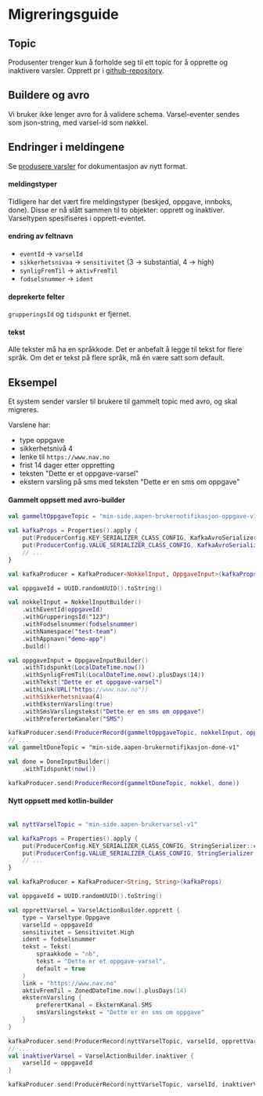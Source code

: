 # Migreringsguide 

## Topic
Produsenter trenger kun å forholde seg til ett topic for å opprette og inaktivere varsler. Opprett pr i [github-repository](https://github.com/navikt/min-side-brukervarsel-topic-iac). 

## Buildere og avro

Vi bruker ikke lenger avro for å validere schema. Varsel-eventer sendes som json-string, med varsel-id som nøkkel. 

## Endringer i meldingene
Se [produsere varsler](https://navikt.github.io/tms-dokumentasjon/varsler/produsere/) for dokumentasjon av nytt format.

#### meldingstyper
Tidligere har det vært fire meldingstyper (beskjed, oppgave, innboks, done). Disse er nå slått sammen til to objekter: opprett og inaktiver. Varseltypen spesifiseres i opprett-eventet.

#### endring av feltnavn
- `eventId` -> `varselId`
- `sikkerhetsnivaa` -> `sensitivitet` (3 -> substantial, 4 -> high)
- `synligFremTil` -> `aktivFremTil`
- `fodselsnummer` -> `ident`

#### deprekerte felter

`grupperingsId` og `tidspunkt` er fjernet.

#### tekst
Alle tekster må ha en språkkode. Det er anbefalt å legge til tekst for flere språk.
Om det er tekst på flere språk, må én være satt som default.


## Eksempel

Et system sender varsler til brukere til gammelt topic med avro, og skal migreres.

Varslene har:
- type oppgave
- sikkerhetsnivå 4
- lenke til `https://www.nav.no`
- frist 14 dager etter oppretting
- teksten "Dette er et oppgave-varsel"
- ekstern varsling på sms med teksten "Dette er en sms om oppgave"

#### Gammelt oppsett med avro-builder

```kotlin
val gammeltOppgaveTopic = "min-side.aapen-brukernotifikasjon-oppgave-v1"

val kafkaProps = Properties().apply {
    put(ProducerConfig.KEY_SERIALIZER_CLASS_CONFIG, KafkaAvroSerializer::class.java)
    put(ProducerConfig.VALUE_SERIALIZER_CLASS_CONFIG, KafkaAvroSerializer::class.java)
    // ...
}

val kafkaProducer = KafkaProducer<NokkelInput, OppgaveInput>(kafkaProps)

val oppgaveId = UUID.randomUUID().toString()

val nokkelInput = NokkelInputBuilder()
    .withEventId(oppgaveId)
    .withGrupperingsId("123")
    .withFodselsnummer(fodselsnummer)
    .withNamespace("test-team")
    .withAppnavn("demo-app")
    .build()

val oppgaveInput = OppgaveInputBuilder()
    .withTidspunkt(LocalDateTime.now())
    .withSynligFremTil(LocalDateTime.now().plusDays(14))
    .withTekst("Dette er et oppgave-varsel")
    .withLink(URL("https://www.nav.no"))
    .withSikkerhetsnivaa(4)
    .withEksternVarsling(true)
    .withSmsVarslingstekst("Dette er en sms om oppgave")
    .withPrefererteKanaler("SMS")

kafkaProducer.send(ProducerRecord(gammeltOppgaveTopic, nokkelInput, oppgaveInput))
// ...
val gammeltDoneTopic = "min-side.aapen-brukernotifikasjon-done-v1"

val done = DoneInputBuilder()
    .withTidspunkt(now())

kafkaProducer.send(ProducerRecord(gammeltDoneTopic, nokkel, done))
```

#### Nytt oppsett med kotlin-builder

```kotlin

val nyttVarselTopic = "min-side.aapen-brukervarsel-v1"

val kafkaProps = Properties().apply {
    put(ProducerConfig.KEY_SERIALIZER_CLASS_CONFIG, StringSerializer::class.java)
    put(ProducerConfig.VALUE_SERIALIZER_CLASS_CONFIG, StringSerializer::class.java)
    // ...
}

val kafkaProducer = KafkaProducer<String, String>(kafkaProps)

val oppgaveId = UUID.randomUUID().toString()

val opprettVarsel = VarselActionBuilder.opprett {
    type = Varseltype.Oppgave
    varselId = oppgaveId
    sensitivitet = Sensitivitet.High
    ident = fodselsnummer
    tekst = Tekst(
        spraakkode = "nb",
        tekst = "Dette er et oppgave-varsel",
        default = true
    )
    link = "https://www.nav.no"
    aktivFremTil = ZonedDateTime.now().plusDays(14)
    eksternVarsling {
        preferertKanal = EksternKanal.SMS
        smsVarslingstekst = "Dette er en sms om oppgave"
    }
}

kafkaProducer.send(ProducerRecord(nyttVarselTopic, varselId, opprettVarsel))
// ...
val inaktiverVarsel = VarselActionBuilder.inaktiver {
    varselId = oppgaveId
}

kafkaProducer.send(ProducerRecord(nyttVarselTopic, varselId, inaktiverVarsel))
```
